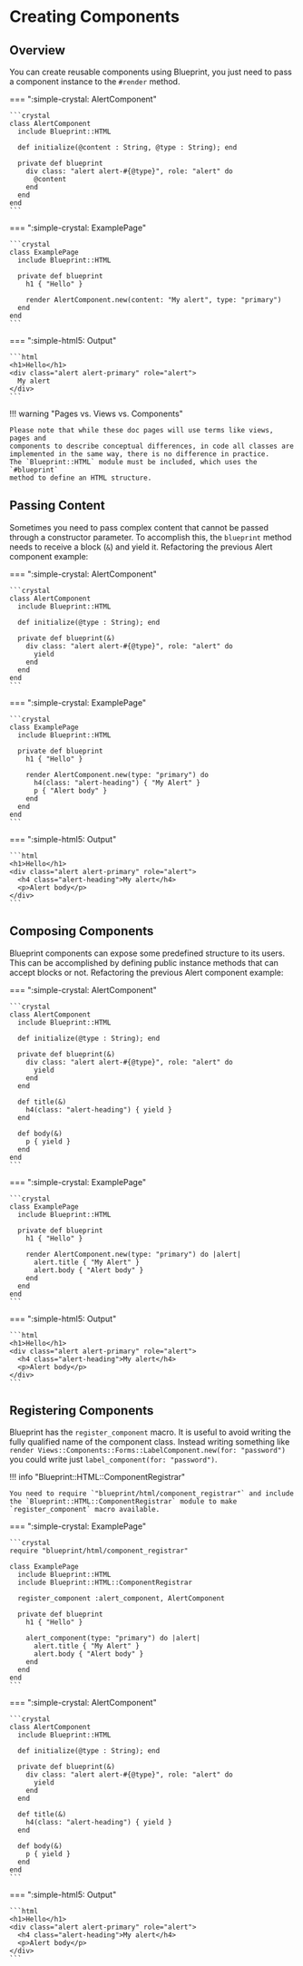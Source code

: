 # Creating Components

## Overview

You can create reusable components using Blueprint, you just need to pass a
component instance to the `#render` method.

=== ":simple-crystal: AlertComponent"

    ```crystal
    class AlertComponent
      include Blueprint::HTML

      def initialize(@content : String, @type : String); end

      private def blueprint
        div class: "alert alert-#{@type}", role: "alert" do
          @content
        end
      end
    end
    ```

=== ":simple-crystal: ExamplePage"

    ```crystal
    class ExamplePage
      include Blueprint::HTML

      private def blueprint
        h1 { "Hello" }

        render AlertComponent.new(content: "My alert", type: "primary")
      end
    end
    ```

=== ":simple-html5: Output"

    ```html
    <h1>Hello</h1>
    <div class="alert alert-primary" role="alert">
      My alert
    </div>
    ```

!!! warning "Pages vs. Views vs. Components"

    Please note that while these doc pages will use terms like views, pages and
    components to describe conceptual differences, in code all classes are
    implemented in the same way, there is no difference in practice.
    The `Blueprint::HTML` module must be included, which uses the `#blueprint`
    method to define an HTML structure.

## Passing Content

Sometimes you need to pass complex content that cannot be passed through a
constructor parameter. To accomplish this, the `blueprint` method needs to
receive a block (`&`) and yield it. Refactoring the previous Alert component
example:

=== ":simple-crystal: AlertComponent"

    ```crystal
    class AlertComponent
      include Blueprint::HTML

      def initialize(@type : String); end

      private def blueprint(&)
        div class: "alert alert-#{@type}", role: "alert" do
          yield
        end
      end
    end
    ```

=== ":simple-crystal: ExamplePage"

    ```crystal
    class ExamplePage
      include Blueprint::HTML

      private def blueprint
        h1 { "Hello" }

        render AlertComponent.new(type: "primary") do
          h4(class: "alert-heading") { "My Alert" }
          p { "Alert body" }
        end
      end
    end
    ```

=== ":simple-html5: Output"

    ```html
    <h1>Hello</h1>
    <div class="alert alert-primary" role="alert">
      <h4 class="alert-heading">My alert</h4>
      <p>Alert body</p>
    </div>
    ```

## Composing Components

Blueprint components can expose some predefined structure to its users. This
can be accomplished by defining public instance methods that can accept blocks
or not. Refactoring the previous Alert component example:


=== ":simple-crystal: AlertComponent"

    ```crystal
    class AlertComponent
      include Blueprint::HTML

      def initialize(@type : String); end

      private def blueprint(&)
        div class: "alert alert-#{@type}", role: "alert" do
          yield
        end
      end

      def title(&)
        h4(class: "alert-heading") { yield }
      end

      def body(&)
        p { yield }
      end
    end
    ```

=== ":simple-crystal: ExamplePage"

    ```crystal
    class ExamplePage
      include Blueprint::HTML

      private def blueprint
        h1 { "Hello" }

        render AlertComponent.new(type: "primary") do |alert|
          alert.title { "My Alert" }
          alert.body { "Alert body" }
        end
      end
    end
    ```

=== ":simple-html5: Output"

    ```html
    <h1>Hello</h1>
    <div class="alert alert-primary" role="alert">
      <h4 class="alert-heading">My alert</h4>
      <p>Alert body</p>
    </div>
    ```

## Registering Components

Blueprint has the `register_component` macro. It is useful to avoid writing the
fully qualified name of the component class. Instead writing something like
`render Views::Components::Forms::LabelComponent.new(for: "password")` you
could write just `label_component(for: "password")`.

!!! info "Blueprint::HTML::ComponentRegistrar"

    You need to require `"blueprint/html/component_registrar"` and include the `Blueprint::HTML::ComponentRegistrar` module to make `register_component` macro available.

=== ":simple-crystal: ExamplePage"

    ```crystal
    require "blueprint/html/component_registrar"

    class ExamplePage
      include Blueprint::HTML
      include Blueprint::HTML::ComponentRegistrar

      register_component :alert_component, AlertComponent

      private def blueprint
        h1 { "Hello" }

        alert_component(type: "primary") do |alert|
          alert.title { "My Alert" }
          alert.body { "Alert body" }
        end
      end
    end
    ```

=== ":simple-crystal: AlertComponent"

    ```crystal
    class AlertComponent
      include Blueprint::HTML

      def initialize(@type : String); end

      private def blueprint(&)
        div class: "alert alert-#{@type}", role: "alert" do
          yield
        end
      end

      def title(&)
        h4(class: "alert-heading") { yield }
      end

      def body(&)
        p { yield }
      end
    end
    ```

=== ":simple-html5: Output"

    ```html
    <h1>Hello</h1>
    <div class="alert alert-primary" role="alert">
      <h4 class="alert-heading">My alert</h4>
      <p>Alert body</p>
    </div>
    ```
